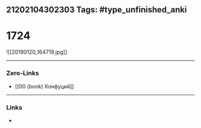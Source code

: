 21202104302303
Tags: #type_unfinished_anki 
---
# 1724

![[20190120_164719.jpg]]

---
### Zero-Links
- [[00 (book) Конфуций]]
---
### Links
-